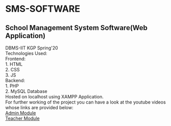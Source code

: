 # SMS-SOFTWARE
## School Management System Software(Web Application)<br/>
DBMS-IIT KGP Spring'20<br/>
Technologies Used:<br/>
  Frontend:<br/>
    1. HTML<br/>
    2. CSS<br/>
    3. JS<br/>
  Backend:<br/>
    1. PHP<br/>
    2. MySQL Database<br/>
Hosted on localhost using XAMPP Application.<br/>
For further working of the project you can have a look at the youtube videos whose links are provided below:<br/>
[Admin Module](https://youtu.be/H7jktIonbB0)<br/>
[Teacher Module](https://youtu.be/RjXyA91h71Q)
